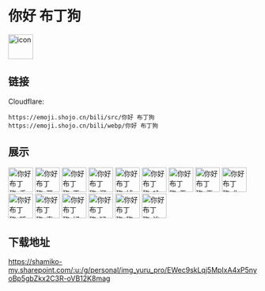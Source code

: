 # 你好 布丁狗
<img src="https://emoji.shojo.cn/bili/src/你好 布丁狗/icon.png" width="50" height="50" alt="icon">

## 链接
Cloudflare:
```
https://emoji.shojo.cn/bili/src/你好 布丁狗
https://emoji.shojo.cn/bili/webp/你好 布丁狗
```
## 展示
<img src="https://emoji.shojo.cn/bili/src/你好 布丁狗/你好 布丁狗-乖巧.png" width="50" height="50" alt="你好 布丁狗-乖巧">
<img src="https://emoji.shojo.cn/bili/src/你好 布丁狗/你好 布丁狗-开心.png" width="50" height="50" alt="你好 布丁狗-开心">
<img src="https://emoji.shojo.cn/bili/src/你好 布丁狗/你好 布丁狗-干饭.png" width="50" height="50" alt="你好 布丁狗-干饭">
<img src="https://emoji.shojo.cn/bili/src/你好 布丁狗/你好 布丁狗-溜了溜了.png" width="50" height="50" alt="你好 布丁狗-溜了溜了">
<img src="https://emoji.shojo.cn/bili/src/你好 布丁狗/你好 布丁狗-掉小珍珠.png" width="50" height="50" alt="你好 布丁狗-掉小珍珠">
<img src="https://emoji.shojo.cn/bili/src/你好 布丁狗/你好 布丁狗-哈哈哈.png" width="50" height="50" alt="你好 布丁狗-哈哈哈">
<img src="https://emoji.shojo.cn/bili/src/你好 布丁狗/你好 布丁狗-无语.png" width="50" height="50" alt="你好 布丁狗-无语">
<img src="https://emoji.shojo.cn/bili/src/你好 布丁狗/你好 布丁狗-无聊.png" width="50" height="50" alt="你好 布丁狗-无聊">
<img src="https://emoji.shojo.cn/bili/src/你好 布丁狗/你好 布丁狗-你好.png" width="50" height="50" alt="你好 布丁狗-你好">
<img src="https://emoji.shojo.cn/bili/src/你好 布丁狗/你好 布丁狗-睡大觉.png" width="50" height="50" alt="你好 布丁狗-睡大觉">
<img src="https://emoji.shojo.cn/bili/src/你好 布丁狗/你好 布丁狗-喜欢.png" width="50" height="50" alt="你好 布丁狗-喜欢">
<img src="https://emoji.shojo.cn/bili/src/你好 布丁狗/你好 布丁狗-好困.png" width="50" height="50" alt="你好 布丁狗-好困">
<img src="https://emoji.shojo.cn/bili/src/你好 布丁狗/你好 布丁狗-疑惑.png" width="50" height="50" alt="你好 布丁狗-疑惑">
<img src="https://emoji.shojo.cn/bili/src/你好 布丁狗/你好 布丁狗-狗狗祟祟.png" width="50" height="50" alt="你好 布丁狗-狗狗祟祟">
<img src="https://emoji.shojo.cn/bili/src/你好 布丁狗/你好 布丁狗-诶.png" width="50" height="50" alt="你好 布丁狗-诶">

## 下载地址

https://shamiko-my.sharepoint.com/:u:/g/personal/img_yuru_pro/EWec9skLqj5MpIxA4xP5nyoBp5gbZkx2C3R-oVB12K8mag